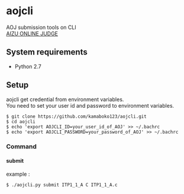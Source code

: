 # aojcli
AOJ submission tools on CLI  
[AIZU ONLINE JUDGE](http://judge.u-aizu.ac.jp/)

## System requirements
- Python 2.7

## Setup
aojcli get credential from environment variables.  
You need to set your user id and password to environment variables.
```
$ git clone https://github.com/kamaboko123/aojcli.git
$ cd aojcli
$ echo 'export AOJCLI_ID=your_user_id_of_AOJ' >> ~/.bachrc
$ echo 'export AOJCLI_PASSWORD=your_password_of_AOJ' >> ~/.bachrc
```

### Command

#### submit
example :
```
$ ./aojcli.py submit ITP1_1_A C ITP1_1_A.c
```


